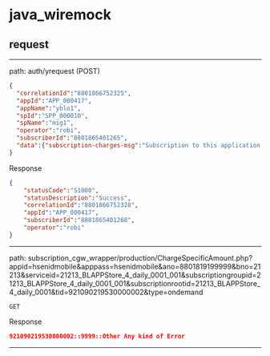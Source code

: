# java_wiremock

## request

---
path: auth/yrequest (POST)
```json
{
  "correlationId":"8801866752325",
  "appId":"APP_000417",
  "appName":"yblo1",
  "spId":"SPP_000010",
  "spName":"mig1",
  "operator":"robi",
  "subscriberId":"8801865401265",
  "data":{"subscription-charges-msg":"Subscription to this application is free."}
}
```

Response
```json
{
	"statusCode":"S1000",
	"statusDescription":"Success",
	"correlationId":"8801866752328",
	"appId":"APP_000417",
	"subscriberId":"8801865401268",
	"operator":"robi"
}
```
---
path: subscription_cgw_wrapper/production/ChargeSpecificAmount.php?appid=hsenidmobile&apppass=hsenidmobile&ano=8801819199999&bno=21213&serviceid=21213_BLAPPStore_4_daily_0001_001&subscriptiongroupid=21213_BLAPPStore_4_daily_0001_001&subscriptionrootid=21213_BLAPPStore_4_daily_0001&tid=921090219530000002&type=ondemand

`GET`

Response

```json
921090219530000002::9999::Other Any kind of Error
```


---

